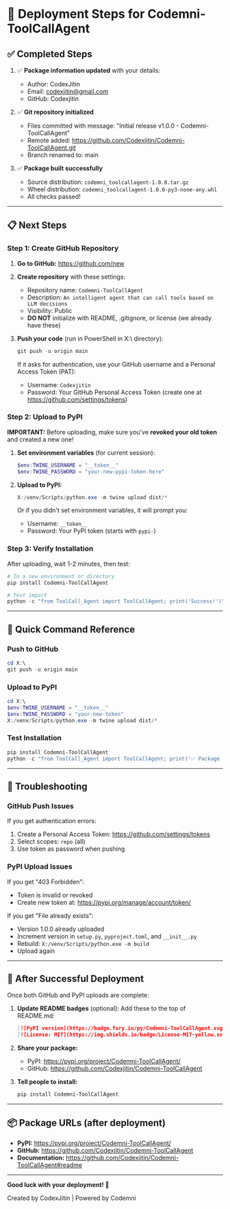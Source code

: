 # 🚀 Deployment Steps for Codemni-ToolCallAgent

## ✅ Completed Steps

1. ✅ **Package information updated** with your details:
   - Author: CodexJitin
   - Email: codexjitin@gmail.com
   - GitHub: Codexjitin

2. ✅ **Git repository initialized**
   - Files committed with message: "Initial release v1.0.0 - Codemni-ToolCallAgent"
   - Remote added: https://github.com/Codexjitin/Codemni-ToolCallAgent.git
   - Branch renamed to: main

3. ✅ **Package built successfully**
   - Source distribution: `codemni_toolcallagent-1.0.0.tar.gz`
   - Wheel distribution: `codemni_toolcallagent-1.0.0-py3-none-any.whl`
   - All checks passed!

---

## 📋 Next Steps

### Step 1: Create GitHub Repository

1. **Go to GitHub:** https://github.com/new

2. **Create repository** with these settings:
   - Repository name: `Codemni-ToolCallAgent`
   - Description: `An intelligent agent that can call tools based on LLM decisions`
   - Visibility: Public
   - **DO NOT** initialize with README, .gitignore, or license (we already have these)

3. **Push your code** (run in PowerShell in X:\ directory):
   ```powershell
   git push -u origin main
   ```

   If it asks for authentication, use your GitHub username and a Personal Access Token (PAT):
   - Username: `Codexjitin`
   - Password: Your GitHub Personal Access Token (create one at https://github.com/settings/tokens)

### Step 2: Upload to PyPI

**IMPORTANT:** Before uploading, make sure you've **revoked your old token** and created a new one!

1. **Set environment variables** (for current session):
   ```powershell
   $env:TWINE_USERNAME = "__token__"
   $env:TWINE_PASSWORD = "your-new-pypi-token-here"
   ```

2. **Upload to PyPI:**
   ```powershell
   X:/venv/Scripts/python.exe -m twine upload dist/*
   ```

   Or if you didn't set environment variables, it will prompt you:
   - Username: `__token__`
   - Password: Your PyPI token (starts with `pypi-`)

### Step 3: Verify Installation

After uploading, wait 1-2 minutes, then test:

```powershell
# In a new environment or directory
pip install Codemni-ToolCallAgent

# Test import
python -c "from ToolCall_Agent import ToolCallAgent; print('Success!')"
```

---

## 📝 Quick Command Reference

### Push to GitHub
```powershell
cd X:\
git push -u origin main
```

### Upload to PyPI
```powershell
cd X:\
$env:TWINE_USERNAME = "__token__"
$env:TWINE_PASSWORD = "your-new-token"
X:/venv/Scripts/python.exe -m twine upload dist/*
```

### Test Installation
```powershell
pip install Codemni-ToolCallAgent
python -c "from ToolCall_Agent import ToolCallAgent; print('✅ Package installed successfully!')"
```

---

## 🔧 Troubleshooting

### GitHub Push Issues
If you get authentication errors:
1. Create a Personal Access Token: https://github.com/settings/tokens
2. Select scopes: `repo` (all)
3. Use token as password when pushing

### PyPI Upload Issues
If you get "403 Forbidden":
- Token is invalid or revoked
- Create new token at: https://pypi.org/manage/account/token/

If you get "File already exists":
- Version 1.0.0 already uploaded
- Increment version in `setup.py`, `pyproject.toml`, and `__init__.py`
- Rebuild: `X:/venv/Scripts/python.exe -m build`
- Upload again

---

## 🎉 After Successful Deployment

Once both GitHub and PyPI uploads are complete:

1. **Update README badges** (optional):
   Add these to the top of README.md:
   ```markdown
   [![PyPI version](https://badge.fury.io/py/Codemni-ToolCallAgent.svg)](https://badge.fury.io/py/Codemni-ToolCallAgent)
   [![License: MIT](https://img.shields.io/badge/License-MIT-yellow.svg)](https://opensource.org/licenses/MIT)
   ```

2. **Share your package:**
   - PyPI: https://pypi.org/project/Codemni-ToolCallAgent/
   - GitHub: https://github.com/Codexjitin/Codemni-ToolCallAgent

3. **Tell people to install:**
   ```bash
   pip install Codemni-ToolCallAgent
   ```

---

## 📦 Package URLs (after deployment)

- **PyPI:** https://pypi.org/project/Codemni-ToolCallAgent/
- **GitHub:** https://github.com/Codexjitin/Codemni-ToolCallAgent
- **Documentation:** https://github.com/Codexjitin/Codemni-ToolCallAgent#readme

---

**Good luck with your deployment! 🚀**

Created by CodexJitin | Powered by Codemni
